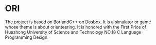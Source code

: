 # ORI
The project is based on BorlandC++ on Dosbox. It is a simulator or game whose theme is about orienteering. It is honored with the First Price of Huazhong University of Science and Technology NO.18 C Language Programming Design.  
